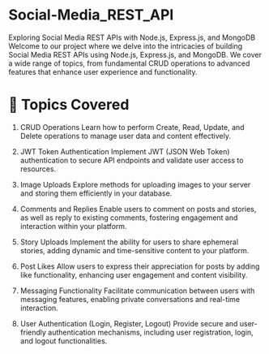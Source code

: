 # Social-Media_REST_API
Exploring Social Media REST APIs with Node.js, Express.js, and MongoDB
Welcome to our project where we delve into the intricacies of building Social Media REST APIs using Node.js, Express.js, and MongoDB. We cover a wide range of topics, from fundamental CRUD operations to advanced features that enhance user experience and functionality.

# 🚀 Topics Covered
1. CRUD Operations
Learn how to perform Create, Read, Update, and Delete operations to manage user data and content effectively.

2. JWT Token Authentication
Implement JWT (JSON Web Token) authentication to secure API endpoints and validate user access to resources.

3. Image Uploads
Explore methods for uploading images to your server and storing them efficiently in your database.

4. Comments and Replies
Enable users to comment on posts and stories, as well as reply to existing comments, fostering engagement and interaction within your platform.

5. Story Uploads
Implement the ability for users to share ephemeral stories, adding dynamic and time-sensitive content to your platform.

6. Post Likes
Allow users to express their appreciation for posts by adding like functionality, enhancing user engagement and content visibility.

7. Messaging Functionality
Facilitate communication between users with messaging features, enabling private conversations and real-time interaction.

8. User Authentication (Login, Register, Logout)
Provide secure and user-friendly authentication mechanisms, including user registration, login, and logout functionalities.
